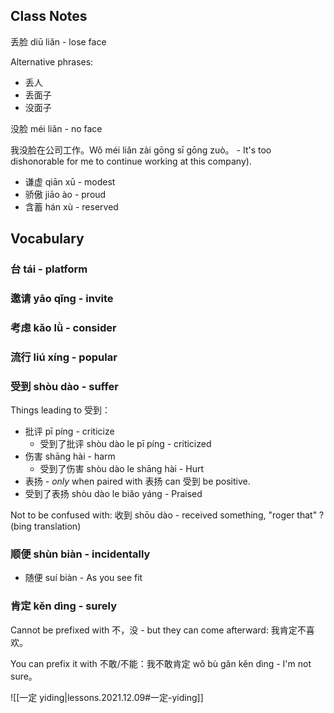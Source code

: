 
## Class Notes

丢脸 diū liǎn - lose face

Alternative phrases:
- 丢人
- 丢面子
- 没面子

没脸 méi liǎn - no face

我没脸在公司工作。Wǒ méi liǎn zài gōng sī gōng zuò。 - It's too dishonorable for me to continue working at this company).

- 谦虚 qiān xū - modest
- 骄傲 jiāo ào - proud
- 含蓄 hán xù - reserved

## Vocabulary

### 台 tái - platform

### 邀请 yāo qǐng - invite

### 考虑 kǎo lǜ - consider

### 流行 liú xíng - popular

### 受到 shòu dào - suffer

Things leading to 受到：
- 批评 pī píng - criticize
    - 受到了批评 shòu dào le pī píng - criticized
- 伤害 shāng hài - harm
    - 受到了伤害 shòu dào le shāng hài - Hurt
- 表扬 - _only_ when paired with 表扬 can 受到 be positive.
- 受到了表扬 shòu dào le biǎo yáng - Praised

Not to be confused with: 
收到 shōu dào - received something, "roger that" ? (bing translation)

### 顺便 shùn biàn - incidentally

- 随便 suí biàn - As you see fit

### 肯定 kěn dìng - surely

Cannot be prefixed with 不，没 - but they can come afterward: 我肯定不喜欢。

You can prefix it with 不敢/不能：我不敢肯定 wǒ bù gǎn kěn dìng - I'm not sure。

![[一定 yiding|lessons.2021.12.09#一定-yiding]]
